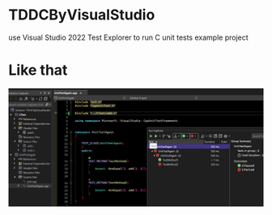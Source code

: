 # TDDCByVisualStudio
use Visual Studio 2022 Test Explorer to run C unit tests example project
# Like that
![Image of working tdd](WorksWell.png)
